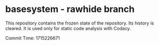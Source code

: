 # basesystem - rawhide branch

This repository contains the frozen state of the repository.
Its history is cleared. It is used only for static code
analysis with Codacy.

Commit Time: 1715226671